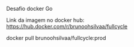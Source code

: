 Desafio docker Go

Link da imagem no docker hub: https://hub.docker.com/r/brunoohsilvaa/fullcycle

docker pull brunoohsilvaa/fullcycle:prod

